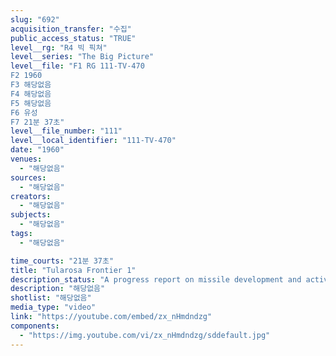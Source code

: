 ```yaml
---
slug: "692"
acquisition_transfer: "수집"
public_access_status: "TRUE"
level__rg: "R4 빅 픽쳐"
level__series: "The Big Picture"
level__file: "F1 RG 111-TV-470
F2 1960
F3 해당없음
F4 해당없음
F5 해당없음
F6 유성
F7 21분 37초"
level__file_number: "111"
level__local_identifier: "111-TV-470"
date: "1960"
venues: 
  - "해당없음"
sources: 
  - "해당없음"
creators: 
  - "해당없음"
subjects: 
  - "해당없음"
tags: 
  - "해당없음"

time_courts: "21분 37초"
title: "Tularosa Frontier 1"
description_status: "A progress report on missile development and activity at White Sands Missile Range, New Mexico,"
description: "해당없음"
shotlist: "해당없음"
media_type: "video"
link: "https://youtube.com/embed/zx_nHmdndzg"
components: 
  - "https://img.youtube.com/vi/zx_nHmdndzg/sddefault.jpg"
---
```

